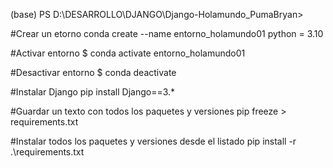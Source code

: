 (base) PS D:\DESARROLLO\DJANGO\Django-Holamundo_PumaBryan>

#Crear un etorno
conda create --name entorno_holamundo01 python = 3.10

#Activar entorno
$ conda activate entorno_holamundo01

#Desactivar entorno
$ conda deactivate

#Instalar Django
pip install Django==3.*

#Guardar un texto con todos los paquetes y versiones
pip freeze > requirements.txt

#Instalar todos los paquetes y versiones desde el listado
pip install -r .\requirements.txt
